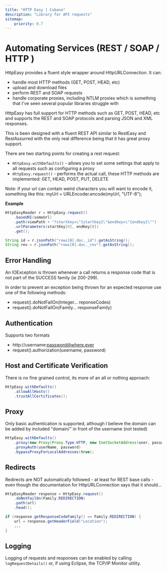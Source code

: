 ```yaml
---
title: "HTTP Easy | Cubano"
description: "Library for API requests"
sitemap:
    priority: 0.7
---
```


# Automating Services (REST / SOAP / HTTP )

HttpEasy provides a fluent style wrapper around HttpURLConnection.  It can:

* handle most HTTP methods (GET, POST, HEAD, etc)
* upload and download files
* perform REST and SOAP requests
* handle corporate proxies, including NTLM proxies which is something that I've seen several popular libraries struggle with 

HttpEasy has full support for HTTP methods such as GET, POST, HEAD, etc
and supports the REST and SOAP protocols and parsing JSON and XML responses.

This is been designed with a fluent REST API similar to RestEasy and
RestAssurred with the only real difference being that it has great proxy
support.

There are two starting points for creating a rest request:

* `HttpEasy.withDefaults()` - allows you to set some settings that apply to all requests such as configuring a proxy
* `HttpEasy.request()` - performs the actual call, these HTTP methods are implemented: GET, HEAD, POST, PUT, DELETE

Note: if your url can contain weird characters you will want to encode it,
something like this: myUrl = URLEncoder.encode(myUrl, "UTF-8");
 
__Example__
~~~java
HttpEasyReader r = HttpEasy.request()
    .baseURI(someUrl)
    .path(viewPath + "?startkey=\"{startkey}\"&endkey=\"{endkey}\"")
    .urlParameters(startKey[0], endKey[0])
    .get();

String id = r.jsonPath("rows[0].doc._id").getAsString();
String rev = r.jsonPath("rows[0].doc._rev").getAsString();
~~~

## Error Handling

An IOException is thrown whenever a call returns a response code that is not part of the SUCCESS
family (ie 200-299).

In order to prevent an exception being thrown for an expected response use
one of the following methods:

* request().doNotFailOn(Integer... reponseCodes)
* request().doNotFailOn(Family... responseFamily)


## Authentication

Supports two formats

* http://username:password@where.ever
* request().authorization(username, password)


## Host and Certificate Verification


There is no fine grained control, its more of an all or nothing approach:

~~~java
HttpEasy.withDefaults()
    .allowAllHosts()
    .trustAllCertificates();
~~~

## Proxy

Only basic authentication is supported, although I believe the domain can be added by included "domain/"
in front of the username (not tested)

~~~java
HttpEasy.withDefaults()
    .proxy(new Proxy(Proxy.Type.HTTP, new InetSocketAddress(user, password))))
    .proxyAuth(userName, password)
    .bypassProxyForLocalAddresses(true);
~~~

## Redirects


Redirects are NOT automatically followed - at least for REST base calls - even though the documentation
for HttpURLConnection says that it should...

~~~java
HttpEasyReader response = HttpEasy.request()
    .doNotFailOn(Family.REDIRECTION)
    .path(url)
    .head();

if (response.getResponseCodeFamily() == Family.REDIRECTION) {
    url = response.getHeaderField("Location");
    ...
}
~~~

## Logging

Logging of requests and responses can be enabled by calling `logRequestDetails()` or, if using Eclipse, the TCP/IP Monitor utility.


